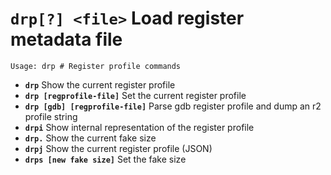 <!-- TITLE: drp -->

#  **`drp[?] <file>`** Load register metadata file


```text
Usage: drp # Register profile commands
```


- **`drp`** Show the current register profile
- **`drp [regprofile-file]`** Set the current register profile
- **`drp [gdb] [regprofile-file]`** Parse gdb register profile and dump an r2 profile string
- **`drpi`** Show internal representation of the register profile
- **`drp.`** Show the current fake size
- **`drpj`** Show the current register profile (JSON)
- **`drps [new fake size]`** Set the fake size

<p hidden>drp drpi drp. drpj drps</p>